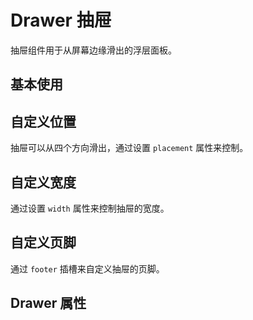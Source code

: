 <script setup>
import demo from './demo.vue'
import API from './api.vue'
import DemoPlacement from './demo-placement.vue'
import DemoWidth from './demo-width.vue'
import DemoFooter from './demo-footer.vue'
</script>

# Drawer 抽屉

抽屉组件用于从屏幕边缘滑出的浮层面板。

## 基本使用

<Preview comp-name="Drawer" demo-name="demo">
  <demo />
</Preview>

## 自定义位置

抽屉可以从四个方向滑出，通过设置 `placement` 属性来控制。

<Preview comp-name="Drawer" demo-name="demo-placement">
  <DemoPlacement />
</Preview>

## 自定义宽度

通过设置 `width` 属性来控制抽屉的宽度。

<Preview comp-name="Drawer" demo-name="demo-width">
  <DemoWidth />
</Preview>

## 自定义页脚

通过 `footer` 插槽来自定义抽屉的页脚。

<Preview comp-name="Drawer" demo-name="demo-footer">
  <DemoFooter />
</Preview>

## Drawer 属性

<API />
